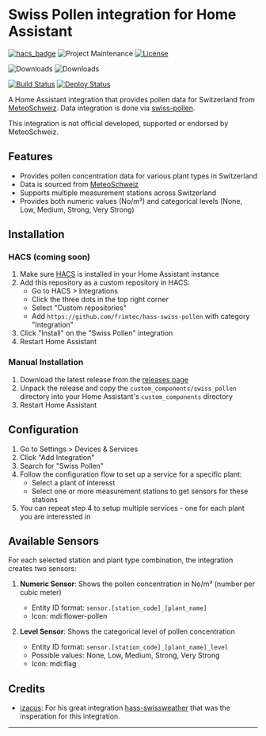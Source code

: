 # Swiss Pollen integration for Home Assistant

[![hacs_badge][hacs-shield]][hacs]
![Project Maintenance][maintenance-shield]
[![License][license-shield]][license]

![Downloads][downloads-shield]
![Downloads][downloads-latest-shield]


[![Build Status][build-status-shield]][build-status]
[![Deploy Status][deploy-status-shield]][deploy-status]

A Home Assistant integration that provides pollen data for Switzerland from [MeteoSchweiz][MeteoSchweiz].
Data integration is done via [swiss-pollen][swiss-pollen].

This integration is not official developed, supported or endorsed by MeteoSchweiz.

## Features

- Provides pollen concentration data for various plant types in Switzerland
- Data is sourced from [MeteoSchweiz][MeteoSchweiz]
- Supports multiple measurement stations across Switzerland
- Provides both numeric values (No/m³) and categorical levels (None, Low, Medium, Strong, Very Strong)

## Installation

### HACS (coming soon)

1. Make sure [HACS](https://hacs.xyz/) is installed in your Home Assistant instance
2. Add this repository as a custom repository in HACS:
   - Go to HACS > Integrations
   - Click the three dots in the top right corner
   - Select "Custom repositories"
   - Add `https://github.com/frimtec/hass-swiss-pollen` with category "Integration"
3. Click "Install" on the "Swiss Pollen" integration
4. Restart Home Assistant

### Manual Installation

1. Download the latest release from the [releases page](https://github.com/frimtec/hass-swiss-pollen/releases)
2. Unpack the release and copy the `custom_components/swiss_pollen` directory into your Home Assistant's `custom_components` directory
3. Restart Home Assistant

## Configuration

1. Go to Settings > Devices & Services
2. Click "Add Integration"
3. Search for "Swiss Pollen"
4. Follow the configuration flow to set up a service for a specific plant:
   - Select a plant of interesst
   - Select one or more measurement stations to get sensors for these stations
5. You can repeat step 4 to setup multiple services - one for each plant you are interessted in

## Available Sensors

For each selected station and plant type combination, the integration creates two sensors:

1. **Numeric Sensor**: Shows the pollen concentration in No/m³ (number per cubic meter)
   - Entity ID format: `sensor.[station_code]_[plant_name]`
   - Icon: mdi:flower-pollen

2. **Level Sensor**: Shows the categorical level of pollen concentration
   - Entity ID format: `sensor.[station_code]_[plant_name]_level`
   - Possible values: None, Low, Medium, Strong, Very Strong
   - Icon: mdi:flag

## Credits
- [izacus](https://github.com/izacus): For his great integration [hass-swissweather](https://github.com/izacus/hass-swissweather) that was the insperation for this integration.

---

[hacs-shield]: https://img.shields.io/badge/HACS-Custom-41BDF5.svg
[hacs]: https://github.com/hacs/integration
[downloads-latest-shield]:https://img.shields.io/github/downloads/frimtec/hass-swiss-pollen/latest/total
[downloads-shield]:https://img.shields.io/github/downloads/frimtec/hass-swiss-pollen/total
[maintenance-shield]: https://img.shields.io/maintenance/yes/2025.svg
[license-shield]: https://img.shields.io/github/license/frimtec/hass-swiss-pollen.svg
[license]: https://opensource.org/licenses/Apache-2.0
[build-status-shield]: https://github.com/frimtec/hass-swiss-pollen/actions/workflows/build.yml/badge.svg
[build-status]: https://github.com/frimtec/hass-swiss-pollen/actions/workflows/build.yml
[deploy-status-shield]: https://github.com/frimtec/hass-swiss-pollen/actions/workflows/deploy_release.yml/badge.svg
[deploy-status]: https://github.com/frimtec/hass-swiss-pollen/actions/workflows/deploy_release.yml
[latest-release]: https://github.com/frimtec/hass-swiss-pollen/releases/latest
[MeteoSchweiz]: https://www.meteoschweiz.admin.ch/service-und-publikationen/applikationen/pollenprognose.html
[swiss-pollen]: https://github.com/frimtec/swiss-pollen
